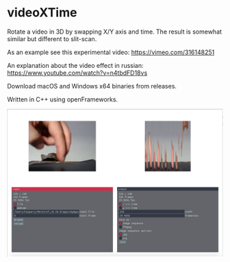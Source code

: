 # videoXTime
Rotate a video in 3D by swapping X/Y axis and time. The result is somewhat similar but different to slit-scan.

As an example see this experimental video: https://vimeo.com/316148251

An explanation about the video effect in russian: https://www.youtube.com/watch?v=n4tbdFD18vs

Download macOS and Windows x64 binaries from releases.

Written in C++ using openFrameworks.

![](screenshot.png)
